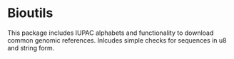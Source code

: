 # Bioutils

This package includes IUPAC alphabets and functionality to download common genomic references. Inlcudes simple checks for sequences in u8 and string form.
